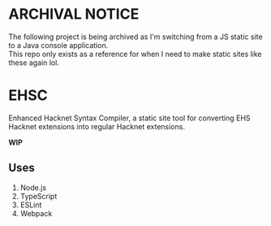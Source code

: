 # ARCHIVAL NOTICE
The following project is being archived as I'm switching from a JS static site to a Java console application.<br>
This repo only exists as a reference for when I need to make static sites like these again lol.

# EHSC
Enhanced Hacknet Syntax Compiler, a static site tool for converting EHS Hacknet extensions into regular Hacknet extensions.

**WIP**

## Uses
1. Node.js
2. TypeScript
3. ESLint
4. Webpack
